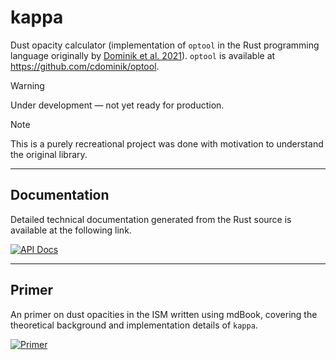 # kappa

Dust opacity calculator (implementation of `optool` in the Rust programming language originally by [Dominik et al. 2021](https://ui.adsabs.harvard.edu/abs/2021ascl.soft04010D)). `optool` is available at <https://github.com/cdominik/optool>.

> [!WARNING]
> Under development &mdash; not yet ready for production.

> [!NOTE]  
> This is a purely recreational project was done with motivation to understand the original library.

---

## Documentation

Detailed technical documentation generated from the Rust source is available at the following link.

[![API Docs](https://img.shields.io/badge/docs-kappa-informational?style=for-the-badge&labelColor=20232a&color=4e7ca1)](https://prosialab.github.io/kappa/docs/kappa/)

---

## Primer

An primer on dust opacities in the ISM written using mdBook, covering the theoretical background and implementation details of `kappa`.

[![Primer](https://img.shields.io/badge/book-mdBook-informational?style=for-the-badge&labelColor=20232a&color=4e7ca1)](https://prosialab.github.io/books/kappa/)
